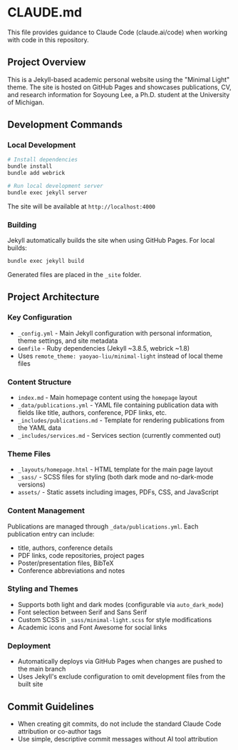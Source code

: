 # CLAUDE.md

This file provides guidance to Claude Code (claude.ai/code) when working with code in this repository.

## Project Overview

This is a Jekyll-based academic personal website using the "Minimal Light" theme. The site is hosted on GitHub Pages and showcases publications, CV, and research information for Soyoung Lee, a Ph.D. student at the University of Michigan.

## Development Commands

### Local Development
```bash
# Install dependencies
bundle install
bundle add webrick

# Run local development server
bundle exec jekyll server
```
The site will be available at `http://localhost:4000`

### Building
Jekyll automatically builds the site when using GitHub Pages. For local builds:
```bash
bundle exec jekyll build
```
Generated files are placed in the `_site` folder.

## Project Architecture

### Key Configuration
- `_config.yml` - Main Jekyll configuration with personal information, theme settings, and site metadata
- `Gemfile` - Ruby dependencies (Jekyll ~3.8.5, webrick ~1.8)
- Uses `remote_theme: yaoyao-liu/minimal-light` instead of local theme files

### Content Structure
- `index.md` - Main homepage content using the `homepage` layout
- `_data/publications.yml` - YAML file containing publication data with fields like title, authors, conference, PDF links, etc.
- `_includes/publications.md` - Template for rendering publications from the YAML data
- `_includes/services.md` - Services section (currently commented out)

### Theme Files
- `_layouts/homepage.html` - HTML template for the main page layout
- `_sass/` - SCSS files for styling (both dark mode and no-dark-mode versions)
- `assets/` - Static assets including images, PDFs, CSS, and JavaScript

### Content Management
Publications are managed through `_data/publications.yml`. Each publication entry can include:
- title, authors, conference details
- PDF links, code repositories, project pages
- Poster/presentation files, BibTeX
- Conference abbreviations and notes

### Styling and Themes
- Supports both light and dark modes (configurable via `auto_dark_mode`)
- Font selection between Serif and Sans Serif
- Custom SCSS in `_sass/minimal-light.scss` for style modifications
- Academic icons and Font Awesome for social links

### Deployment
- Automatically deploys via GitHub Pages when changes are pushed to the main branch
- Uses Jekyll's exclude configuration to omit development files from the built site

## Commit Guidelines
- When creating git commits, do not include the standard Claude Code attribution or co-author tags
- Use simple, descriptive commit messages without AI tool attribution
